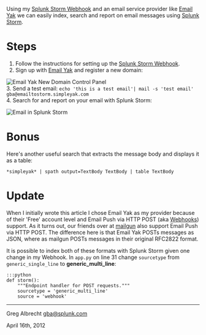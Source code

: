 Using my [Splunk Storm
Webhook](https://github.com/ampledata/splunkstorm-webhook) and an email
service provider like [Email Yak](http://www.emailyak.com/) we can
easily index, search and report on email messages using [Splunk
Storm](https://www.splunkstorm.com).

# Steps

1. Follow the instructions for setting up the [Splunk Storm
   Webhook](https://github.com/ampledata/splunkstorm-webhook).
2. Sign up with [Email Yak](http://www.emailyak.com/) and register a new domain:

  ![Email Yak New Domain Control Panel](http://dl.dropbox.com/u/4036736/Screenshots/g-9w.png)</br>
3. Send a test email: `echo 'this is a test email'| mail -s 'test email' gba@emailtostorm.simpleyak.com`</br>
4. Search for and report on your email with Splunk Storm:

  ![Email in Splunk Storm](http://dl.dropbox.com/u/4036736/Screenshots/48d-.png)

# Bonus
Here's another useful search that extracts the message body and displays it
as a table:

    *simpleyak* | spath output=TextBody TextBody | table TextBody

# Update
When I initially wrote this article I chose Email Yak as my provider
because of their 'Free' account level and Email Push via HTTP POST
(aka [Webhooks](http://webhooks.org/)) support. As it turns out, our friends
over at [mailgun](http://mailgun.net) also support Email Push via HTTP
POST. The difference here is that Email Yak POSTs messages as JSON,
where as mailgun POSTs messages in their original RFC2822 format.

It is possible to index both of these formats with Splunk Storm given one
change in my Webhook. In `app.py` on line 31 change `sourcetype` from
`generic_single_line` to **generic_multi_line**:

    :::python
    def storm():
        """Endpoint handler for POST requests."""
        sourcetype = 'generic_multi_line'
        source = 'webhook'

---
Greg Albrecht <gba@splunk.com>

April 16th, 2012
